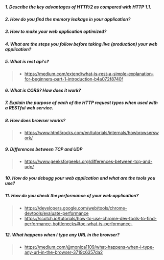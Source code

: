##### 1. Describe the key advantages of HTTP/2 as compared with HTTP 1.1.

##### 2. How do you find the memory leakage in your application? 

##### 3. How to make your web application optimized? 
##### 4. What are the steps you follow before taking live (production) your web application? 
##### 5. What is rest api's? 
> - <https://medium.com/extend/what-is-rest-a-simple-explanation-for-beginners-part-1-introduction-b4a072f8740f>
##### 6. What is CORS? How does it work?

##### 7. Explain the purpose of each of the HTTP request types when used with a RESTful web service.
##### 8. How does browser works? 
> - <https://www.html5rocks.com/en/tutorials/internals/howbrowserswork/>

##### 9. Differences between TCP and UDP
> - <https://www.geeksforgeeks.org/differences-between-tcp-and-udp/>

##### 10. How do you debugg your web application and what are the tools you use? 

##### 11. How do you check the performance of your web application? 
> - <https://developers.google.com/web/tools/chrome-devtools/evaluate-performance>
> - <https://scotch.io/tutorials/how-to-use-chrome-dev-tools-to-find-performance-bottlenecks#toc-what-is-performance->

##### 12. What happens when I type any URL in the browser?
> - <https://medium.com/@monica1109/what-happens-when-i-type-any-url-in-the-browser-3719c6357da2>

